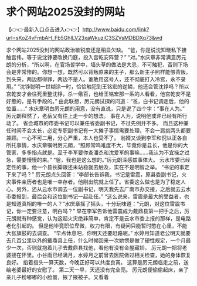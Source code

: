 # 求个网站2025没封的网站

【👉👉最新入口点击进入👉👉】http://www.baidu.com/link?url=sKoZ4vFmbAH_Fb5GhILV23xaWkuziC3SZVsMDBDXq73&wd

求个网站2025没封的网站政治敏锐度还是稍显欠缺。
“爸，你是说沈知晓私下接触宫伟，等于说沈铮要改换门庭，投入宫乾安阵营？”
“对。”水庆章非常满意厉元朗的分析，“所以啊，在官场哲学中，墙头草的做法是大忌，不可触犯，否则下场会是非常惨的。你想一想，既然可以背叛原来的主子，那么新主子照样能够背叛。到头来，两边都得罪，两边不是人。谁敢用这号人，还不彻底打入冷宫，永不录用。”
“沈铮聪明一世糊涂一时，恰恰触犯到王铭宏的逆鳞，他还会管沈铮吗？所以宫乾安才会往死里整沈铮，杀一儆百，也给王铭宏那一系的人看看，他宫乾安不是好惹的，是有手段的。”
由此联想，厉元朗试探的问道：“爸，白书记调走后，他的位置……”
水庆章明白厉元朗的用意，没有直说，只是说了四个字：“事在人为。”
厉元朗释然了，老岳父有往上走一步的想法。
事在人为，说明他或许已经有所行动了。
省会城市的市委书记可以兼任省委副书记，不过先例并不多。
而且这种兼任时间不会太长，必定专职副书记有一大摊子事情需要处理，不会一肩挑两头都要兼顾。一心不可二用，分心严重，本人也受不了。
翁婿又谈到李军和倪以正各自所托事情，水庆章嘱咐厉元朗，“照顾常鸣难度不大，毕竟你是县长，他是你的大管家，多多指点就是。至于李军要你查潘杰和沈爱军的事嘛……我认为不宜操之过急，需要慢慢的来。”
“爸，我也是这么想的。”厉元朗深感兹事体大。
云水市委已经定性的事，他一个县长脚跟还未站稳就去触及，实在不是明智之举。
“书记的事定下来了吗？”
厉元朗点头回答：“李部长告诉我，书记是雷震，原县委副书记，火灾事件亲历者也是唯一幸存者。他刚出院就上任了。省委这么做也是为了稳定人心。另外，还从云水市调去一位副书记，明天我先去广南市办交接，之后就去云水市委报到，最后会和这位副书记一起赴任。”
“这么说来，雷震是最大的受益者，也是知道真相的唯一的人？”水庆章摇了摇头，十分玩味道：“元朗，对这位雷震书记，你一定要注意，明白吗？”
早在李军告诉他雷震成为戴鼎县第一把手之后，厉元朗就有种感觉，认为这起火灾绝非简单，肯定不是云水市委上报的那样，是电路老化引起的。
但是他毕竟职位卑微，权力有限，有疑问只能暂时憋在心里，不能大张旗鼓的去调查。
“早点休息吧，你明天还要赶路呢。”
水婷月知道老公明天就要去几百公里以外的戴鼎县上任，什么时候回来一次她愣是做了硬性规定，一个月最少一次，否则就抱着儿子去戴鼎县找他，看他有没有金屋藏娇。
厉元朗一把将老婆搂在怀里。小谷雨已经满月，水婷月之前曾去医院做过相关检查，她的身体恢复良好。
掐着指头一算天数，今晚正好可以共度良宵。
这算是厉元朗临走之前，送给老婆最好的安慰了。
第二天一早，天还没有完全亮。
厉元朗便偷偷起床，亲了亲儿子粉嘟嘟的小脸蛋，掖了掖被子。又看着
